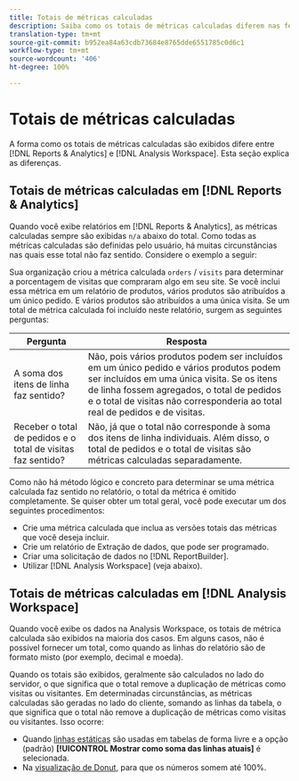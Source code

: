 ```yaml
---
title: Totais de métricas calculadas
description: Saiba como os totais de métricas calculadas diferem nas ferramentas do Analytics
translation-type: tm+mt
source-git-commit: b952ea84a63cdb73684e8765dde6551785c0d6c1
workflow-type: tm+mt
source-wordcount: '406'
ht-degree: 100%

---
```



# Totais de métricas calculadas

A forma como os totais de métricas calculadas são exibidos difere entre [!DNL Reports & Analytics] e [!DNL Analysis Workspace]. Esta seção explica as diferenças.

## Totais de métricas calculadas em [!DNL Reports & Analytics]

Quando você exibe relatórios em [!DNL Reports & Analytics], as métricas calculadas sempre são exibidas `n/a` abaixo do total. Como todas as métricas calculadas são definidas pelo usuário, há muitas circunstâncias nas quais esse total não faz sentido. Considere o exemplo a seguir:

Sua organização criou a métrica calculada `orders` / `visits` para determinar a porcentagem de visitas que compraram algo em seu site. Se você inclui essa métrica em um relatório de produtos, vários produtos são atribuídos a um único pedido. E vários produtos são atribuídos a uma única visita. Se um total de métrica calculada foi incluído neste relatório, surgem as seguintes perguntas:

| Pergunta | Resposta |
|---|---|
| A soma dos itens de linha faz sentido? | Não, pois vários produtos podem ser incluídos em um único pedido e vários produtos podem ser incluídos em uma única visita. Se os itens de linha fossem agregados, o total de pedidos e o total de visitas não corresponderia ao total real de pedidos e de visitas. |
| Receber o total de pedidos e o total de visitas faz sentido? | Não, já que o total não corresponde à soma dos itens de linha individuais. Além disso, o total de pedidos e o total de visitas são métricas calculadas separadamente. |

Como não há método lógico e concreto para determinar se uma métrica calculada faz sentido no relatório, o total da métrica é omitido completamente. Se quiser obter um total geral, você pode executar um dos seguintes procedimentos:

* Crie uma métrica calculada que inclua as versões totais das métricas que você deseja incluir.
* Crie um relatório de Extração de dados, que pode ser programado.
* Criar uma solicitação de dados no [!DNL ReportBuilder].
* Utilizar [!DNL Analysis Workspace] (veja abaixo).

## Totais de métricas calculadas em [!DNL Analysis Workspace]

Quando você exibe os dados na Analysis Workspace, os totais de métrica calculada são exibidos na maioria dos casos. Em alguns casos, não é possível fornecer um total, como quando as linhas do relatório são de formato misto (por exemplo, decimal e moeda).

Quando os totais são exibidos, geralmente são calculados no lado do servidor, o que significa que o total remove a duplicação de métricas como visitas ou visitantes. Em determinadas circunstâncias, as métricas calculadas são geradas no lado do cliente, somando as linhas da tabela, o que significa que o total não remove a duplicação de métricas como visitas ou visitantes. Isso ocorre:

* Quando [linhas estáticas](/help/analyze/analysis-workspace/visualizations/freeform-table/column-row-settings/manual-vs-dynamic-rows.md) são usadas em tabelas de forma livre e a opção (padrão) **[!UICONTROL Mostrar como soma das linhas atuais]** é selecionada.
* Na [visualização de Donut](/help/analyze/analysis-workspace/visualizations/donut.md), para que os números somem até 100%.
